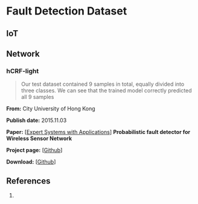 # Fault Detection Dataset

## IoT

## Network
### hCRF-light
> Our test dataset contained 9 samples in total, equally divided into three classes. We can see that the trained model correctly predicted all 9 samples

**From:** City University of Hong Kong

**Publish date:** 2015.11.03

**Paper:** [[Expert Systems with Applications](https://www.sciencedirect.com/science/article/pii/S0957417413009548)] **Probabilistic fault detector for Wireless Sensor Network**

**Project page:** [[Github](https://github.com/yalesong/hCRF-light)]

**Download:** [[Github](https://github.com/yalesong/hCRF-light/tree/master/data)]




## References

1. 

